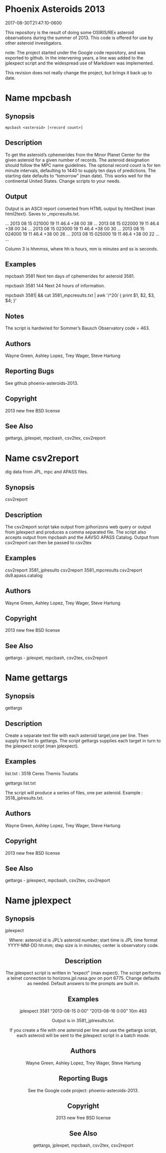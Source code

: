 Phoenix Asteroids 2013
======================

2017-08-30T21:47:10-0600

This repository is the result of doing some OSIRIS/REx asteroid
observations during the summer of 2013. This code is offered for
use by other asteroid investigators.

note: The project started under the Google code repository, and
was exported to github. In the intervening years, a line was
added to the jplexpect script and the widespread use of
Markdown was implemented.

This revision does not really change the project, but brings it
back up to date.


Name mpcbash
============


Synopsis
--------

	mpcbash <asteroid> [<record count>]

Description
-----------

To get the asteroid’s cphemerides from the Minor Planet Center for the
given asteroid for a given number of records. The asteroid designation
should follow the MPC name guidelines. The optional record count is
for ten minute intervals, defaulting to 1440 to supply ten days of
predictions. The starting date defaults to “tomorrow” (man date). This
works well for the continental United States. Change scripts to your
needs.

Output
------

Output is an ASCII report converted from HTML output by 
html2text (man html2text). Saves to <asteroid>_mpcresults.txt.

...
2013 08 15 021000 19 11 46.4 +38 00 38    ...
2013 08 15 022000 19 11 46.4 +38 00 34    ...
2013 08 15 023000 19 11 46.4 +38 00 30    ...
2013 08 15 024000 19 11 46.4 +38 00 26    ...
2013 08 15 025000 19 11 46.4 +38 00 22    ...
...

Column 3 is hhmmss, where hh is hours, mm is minutes and ss is seconds.


Examples
--------

mpcbash 3581
	Next ten days of cphemerides for asteroid 3581.

mpcbash 3581 144
	Next 24 hours of information.

mpcbash 3581| && cat 3581_mpcresults.txt | awk '/^20/ { print $1, $2, $3, $4; }'

Notes
-----
The script is hardwired for Sommer’s Bausch Observatory code = 463.

Authors
-------
Wayne Green, Ashley Lopez, Trey Wager, Steve Hartung

Reporting Bugs
--------------
 See github phoenix-asteroids-2013.

Copyright
---------
2013 new free BSD license

See Also
--------
gettargs, jplexpet, mpcbash, csv2tex, csv2report

Name csv2report
===============
  dig data from JPL, mpc and APASS files.

Synopsis
---------

csv2report <textfile>

Description
-----------

The csv2report script take output from jplhorizons web query or output
from jplexpect and produces a comma separated file. The script also
accepts output from mpcbash and the AAVSO APASS Catalog.  Output from
csv2report can then be passed to csv2tex

Examples
---------

csv2report 3581_jplresults
csv2report 3581_mpcresults
csv2report ds9.apass.catalog

Authors
-------

Wayne Green, Ashley Lopez, Trey Wager, Steve Hartung


Copyright
---------
2013 new free BSD license


See Also
--------

gettargs - jplexpet, mpcbash, csv2tex, csv2report

Name gettargs
=============

Synopsis
--------

gettargs <list of targets>

Description
-----------

Create a separate text file with each asteroid target,one per
line. Then supply the list to gettargs. The script gettargs supplies
each target in turn to the jplexpect script (man jplexpect).

Examples
--------

list.txt :
3518
Ceres
Themis
Toutatis
<eof>

gettargs list.txt

The script will produce a series of files, one per asteroid. Example : 3518_jplresults.txt.

Authors
-------

Wayne Green, Ashley Lopez, Trey Wager, Steve Hartung

Copyright
---------
2013 new free BSD license


See Also
--------

gettargs - jplexpect, mpcbash, csv2tex, csv2report

Name jplexpect
==============

Synopsis
--------

jplexpect <asteroid id> <start time> <end time> <step size> <center>

Where: asteroid id is JPL’s asteroid number; start time is JPL time
format YYYY-MM-DD hh:mm; step size is in minutes; center is
observatory code.

Description
-----------

The jplexpect script is written in “expect” (man expect). The script
performs a telnet connection to horizons.jpl.nasa.gov on port
6775. Change defaults as needed. Default answers to the prompts are
built in.

Examples
--------

jplexpect 3581 “2013-08-15 0:00” “2013-08-16 0:00” 10m 463

Output is in 3581_jplresults.txt.

If you create a file with one asteroid per line and use the gettargs
script, each asteroid will be sent to the jplexpect script in a batch
mode.

Authors
-------

Wayne Green, Ashley Lopez, Trey Wager, Steve Hartung

Reporting Bugs
--------------

See the Google code project: phoenix-asteroids-2013.

Copyright
---------

2013 new free BSD license

See Also
--------

gettargs, jplexpet, mpcbash, csv2tex, csv2report